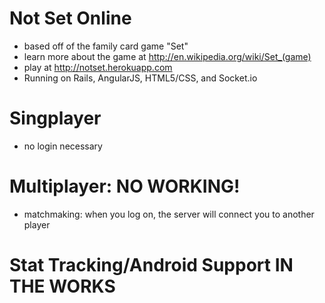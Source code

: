 # Not Set Online
  - based off of the family card game "Set"
  - learn more about the game at http://en.wikipedia.org/wiki/Set_(game)
  - play at http://notset.herokuapp.com
  - Running on Rails, AngularJS, HTML5/CSS, and Socket.io
  
# Singplayer
  - no login necessary

# Multiplayer: NO WORKING!
  - matchmaking: when you log on, the server will connect you to another player

# Stat Tracking/Android Support IN THE WORKS
